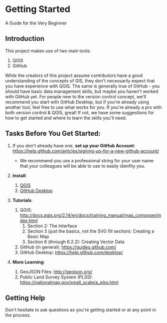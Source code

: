 # Getting Started
A Guide for the Very Beginner

## Introduction
This project makes use of two main tools:

1. QGIS
1. GitHub

While the creators of this project assume contributors have a good understanding of the concepts of GIS, they don't necessarily expect that you have experience with QGIS.  The same is generally true of GitHub - you should have basic data management skills, but maybe you haven't worked with GitHub yet.  For people new to the version control concept, we'll recommend you start with GitHub Desktop, but if you're already using another tool, feel free to use what works for you.  If you're already a pro with both version control & QGIS, great!  If not, we have some suggestions for how to get started and where to learn the skills you'll need.

## Tasks Before You Get Started:
1. If you don't already have one, __set up your GitHub Account__:  https://help.github.com/articles/signing-up-for-a-new-github-account/ 
   * We recommend you use a professional string for your user name that your colleagues will be able to use to easily idenfity you.

1. __Install__:
   1. [QGIS](http://qgis.org) 
   1. [GitHub Desktop](https://desktop.github.com/)

1. __Tutorials__:
   1. QGIS: http://docs.qgis.org/2.14/en/docs/training_manual/map_composer/index.html
      1. Section 2: The Interface
      1. Section 3 (just the basics, not the SVG fill section): Creating a Basic Map
      1. Section 6 (through 6.2.2): Creating Vector Data
   1. GitHub (in general): https://guides.github.com/ 
   1. GitHub Desktop: https://help.github.com/desktop/

1. __More Learning__:
   1. GeoJSON Files: http://geojson.org/
   1. Public Land Survey System (PLSS): https://nationalmap.gov/small_scale/a_plss.html
   
## Getting Help
Don't hesitate to ask questions as you're getting started or at any point in the process.
